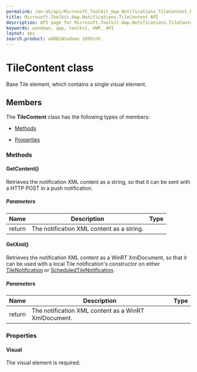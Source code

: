 ```yaml
---
permalink: /en-US/api/Microsoft_Toolkit_Uwp_Notifications_TileContent.htm
title: Microsoft.Toolkit.Uwp.Notifications.TileContent API 
description: API page for Microsoft.Toolkit.Uwp.Notifications.TileContent
keywords: windows, app, toolkit, UWP, API
layout: api
search.product: eADQiWindows 10XVcnh
---
```



# TileContent class

Base Tile element, which contains a single visual element.

## Members

The **TileContent** class has the following types of members:

* [Methods](#Methods)

* [Properties](#Properties)

### Methods

#### GetContent()

Retrieves the notification XML content as a string, so that it can be sent with a HTTP POST in a push notification.

##### Parameters



| Name | Description | Type || --- | --- | --- || return |The notification XML content as a string. |




#### GetXml()

Retrieves the notification XML content as a WinRT XmlDocument, so that it can be used with a local Tile notification's constructor on either [TileNotification](https://msdn.microsoft.com/library/windows/apps/Windows.UI.Notifications.TileNotification) or [ScheduledTileNotification](https://msdn.microsoft.com/library/windows/apps/Windows.UI.Notifications.ScheduledTileNotification).

##### Parameters



| Name | Description | Type || --- | --- | --- || return |The notification XML content as a WinRT XmlDocument. |




### Properties

#### Visual

The visual element is required.




